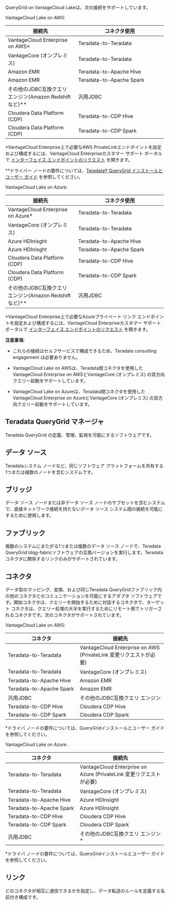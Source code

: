 QueryGrid on VantageCloud Lakeは、次の接続をサポートしています。

VantageCloud Lake on AWS:

<table style="width:99%;">
<colgroup>
<col style="width: 44%" />
<col style="width: 55%" />
</colgroup>
<thead>
<tr class="header">
<th>接続先</th>
<th>コネクタ使用</th>
</tr>
</thead>
<tbody>
<tr class="odd">
<td>VantageCloud Enterprise on AWS*</td>
<td>Teradata-to-Teradata</td>
</tr>
<tr class="even">
<td>VantageCore (オンプレミス)</td>
<td>Teradata-to-Teradata</td>
</tr>
<tr class="odd">
<td>Amazon EMR</td>
<td>Teradata-to-Apache Hive</td>
</tr>
<tr class="even">
<td>Amazon EMR</td>
<td>Teradata-to-Apache Spark</td>
</tr>
<tr class="odd">
<td>その他のJDBC互換クエリ エンジン(Amazon Redshiftなど)**</td>
<td>汎用JDBC</td>
</tr>
<tr class="even">
<td>Cloudera Data Platform (CDP)</td>
<td>Teradata-to-CDP Hive</td>
</tr>
<tr class="odd">
<td>Cloudera Data Platform (CDP)</td>
<td>Teradata-to-CDP Spark</td>
</tr>
</tbody>
</table>

\*VantageCloud Enterprise上で必要なAWS PrivateLinkエンドポイントを設定および構成するには、VantageCloud Enterpriseカスタマー サポート ポータルで [インターフェイス エンドポイントのリクエスト](yml1671157089031.md) を開きます。

\*\*ドライバー ノードの要件については、[Teradata® QueryGrid インストールとユーザー ガイド](https://docs.teradata.com/search/books?filters=prodname~%2522Teradata+QueryGrid%2522&sort=last_update) を参照してください。

VantageCloud Lake on Azure:

<table style="width:99%;">
<colgroup>
<col style="width: 44%" />
<col style="width: 55%" />
</colgroup>
<thead>
<tr class="header">
<th>接続先</th>
<th>コネクタ使用</th>
</tr>
</thead>
<tbody>
<tr class="odd">
<td>VantageCloud Enterprise on Azure*</td>
<td>Teradata-to-Teradata</td>
</tr>
<tr class="even">
<td>VantageCore (オンプレミス)</td>
<td>Teradata-to-Teradata</td>
</tr>
<tr class="odd">
<td>Azure HDInisght</td>
<td>Teradata-to-Apache Hive</td>
</tr>
<tr class="even">
<td>Azure HDInisght</td>
<td>Teradata-to-Apache Spark</td>
</tr>
<tr class="odd">
<td>Cloudera Data Platform (CDP)</td>
<td>Teradata-to-CDP Hive</td>
</tr>
<tr class="even">
<td>Cloudera Data Platform (CDP)</td>
<td>Teradata-to-CDP Spark</td>
</tr>
<tr class="odd">
<td>その他のJDBC互換クエリ エンジン(Amazon Redshiftなど)**</td>
<td>汎用JDBC</td>
</tr>
</tbody>
</table>

\*VantageCloud Enterprise上で必要なAzureプライベート リンク エンドポイントを設定および構成するには、VantageCloud Enterpriseカスタマー サポート ポータルで [インターフェイス エンドポイントのリクエスト](yml1671157089031.md) を開きます。

**注意事項:**

-   これらの接続はセルフサービスで構成できるため、Teradata consulting engagement は必要ありません。

-   VantageCloud Lake on AWSは、Teradata間コネクタを使用したVantageCloud Enterprise on AWSとVantageCore (オンプレミス) の双方向クエリー起動をサポートしています。

-   VantageCloud Lake on Azureは、Teradata間コネクタを使用したVantageCloud Enterprise on AzureとVantageCore (オンプレミス) の双方向クエリー起動をサポートしています。

Teradata QueryGrid マネージャ
-----------------------------

Teradata QueryGrid の定義、管理、監視を可能にするソフトウェアです。

データ ソース
-------------

Teradataシステム ノードなど、同じソフトウェア プラットフォームを共有する1つまたは複数のノードを含むシステムです。

ブリッジ
--------

データ ソース ノードまたは非データ ソース ノードのサブセットを含むシステムで、直接ネットワーク接続を持たないデータ ソース システム間の接続を可能にするために使用します。

ファブリック
------------

複数のシステムにまたがる1つまたは複数のデータ ソース ノードで、Teradata QueryGrid tdqg-fabricソフトウェアの互換バージョンを実行します。Teradataコネクタに関係するリンクのみがサポートされています。

コネクタ
--------

データ型のマッピング、変換、および同じTeradata QueryGridファブリック内の他のコネクタとのコミュニケーションを可能にするアダプタ ソフトウェアです。開始コネクタは、クエリーを開始するために対話するコネクタで、ターゲット コネクタは、クエリー処理の大半を実行するためにリモート側でトリガーされるコネクタです。次のコネクタがサポートされています。

VantageCloud Lake on AWS:

<table style="width:99%;">
<colgroup>
<col style="width: 45%" />
<col style="width: 54%" />
</colgroup>
<thead>
<tr class="header">
<th>コネクタ</th>
<th>接続先</th>
</tr>
</thead>
<tbody>
<tr class="odd">
<td>Teradata-to-Teradata</td>
<td>VantageCloud Enterprise on AWS (PrivateLink 変更リクエストが必要)</td>
</tr>
<tr class="even">
<td>Teradata-to-Teradata</td>
<td>VantageCore (オンプレミス)</td>
</tr>
<tr class="odd">
<td>Teradata-to-Apache Hive</td>
<td>Amazon EMR</td>
</tr>
<tr class="even">
<td>Teradata-to-Apache Spark</td>
<td>Amazon EMR</td>
</tr>
<tr class="odd">
<td>汎用JDBC</td>
<td>その他のJDBC互換クエリ エンジン</td>
</tr>
<tr class="even">
<td>Teradata-to-CDP Hive</td>
<td>Cloudera CDP Hive</td>
</tr>
<tr class="odd">
<td>Teradata-to-CDP Spark</td>
<td>Cloudera CDP Spark</td>
</tr>
</tbody>
</table>

\*ドライバ ノードの要件については、QueryGridインストールとユーザー ガイドを参照してください。

VantageCloud Lake on Azure:

<table style="width:99%;">
<colgroup>
<col style="width: 45%" />
<col style="width: 54%" />
</colgroup>
<thead>
<tr class="header">
<th>コネクタ</th>
<th>接続先</th>
</tr>
</thead>
<tbody>
<tr class="odd">
<td>Teradata-to-Teradata</td>
<td>VantageCloud Enterprise on Azure (PrivateLink 変更リクエストが必要)</td>
</tr>
<tr class="even">
<td>Teradata-to-Teradata</td>
<td>VantageCore (オンプレミス)</td>
</tr>
<tr class="odd">
<td>Teradata-to-Apache Hive</td>
<td>Azure HDInsight</td>
</tr>
<tr class="even">
<td>Teradata-to-Apache Spark</td>
<td>Azure HDInsight</td>
</tr>
<tr class="odd">
<td>Teradata-to-CDP Hive</td>
<td>Cloudera CDP Hive</td>
</tr>
<tr class="even">
<td>Teradata-to-CDP Spark</td>
<td>Cloudera CDP Spark</td>
</tr>
<tr class="odd">
<td>汎用JDBC</td>
<td>その他のJDBC互換クエリ エンジン*</td>
</tr>
</tbody>
</table>

\*ドライバ ノードの要件については、QueryGridインストールとユーザー ガイドを参照してください。

リンク
------

どのコネクタが相互に通信できるかを指定し、データ転送のルールを定義する名前付き構成です。
